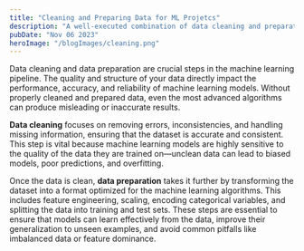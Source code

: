 ```yaml
---
title: "Cleaning and Preparing Data for ML Projetcs"
description: "A well-executed combination of data cleaning and preparation not only improves the quality of the input data but also enhances model performance, leading to more accurate and robust machine learning systems."
pubDate: "Nov 06 2023"
heroImage: "/blogImages/cleaning.png"
---
```



Data cleaning and data preparation are crucial steps in the machine learning pipeline. The quality and structure of your data directly impact the performance, accuracy, and reliability of machine learning models. Without properly cleaned and prepared data, even the most advanced algorithms can produce misleading or inaccurate results.

**Data cleaning** focuses on removing errors, inconsistencies, and handling missing information, ensuring that the dataset is accurate and consistent. This step is vital because machine learning models are highly sensitive to the quality of the data they are trained on—unclean data can lead to biased models, poor predictions, and overfitting.

Once the data is clean, **data preparation** takes it further by transforming the dataset into a format optimized for the machine learning algorithms. This includes feature engineering, scaling, encoding categorical variables, and splitting the data into training and test sets. These steps are essential to ensure that models can learn effectively from the data, improve their generalization to unseen examples, and avoid common pitfalls like imbalanced data or feature dominance.

